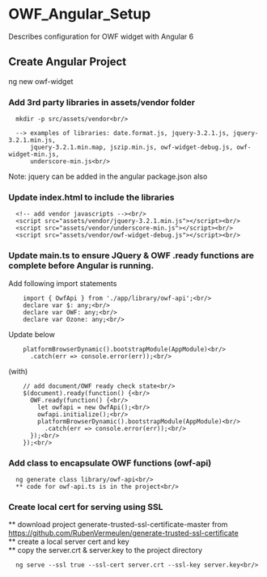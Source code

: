 # OWF_Angular_Setup
  Describes configuration for OWF widget with Angular 6

## Create Angular Project
  ng new owf-widget

### Add 3rd party libraries in assets/vendor folder
```
  mkdir -p src/assets/vendor<br/>
  
  --> examples of libraries: date.format.js, jquery-3.2.1.js, jquery-3.2.1.min.js, 
      jquery-3.2.1.min.map, jszip.min.js, owf-widget-debug.js, owf-widget-min.js, 
      underscore-min.js<br/>
```   
  Note: jquery can be added in the angular package.json also
  
### Update index.html to include the libraries
```
  <!-- add vendor javascripts --><br/>
  <script src="assets/vendor/jquery-3.2.1.min.js"></script><br/>
  <script src="assets/vendor/underscore-min.js"></script><br/>
  <script src="assets/vendor/owf-widget-debug.js"></script><br/>
```

### Update main.ts to ensure JQuery & OWF .ready functions are complete before Angular is running.
  Add following import statements<br/>
```
    import { OwfApi } from './app/library/owf-api';<br/>
    declare var $: any;<br/>
    declare var OWF: any;<br/>
    declare var Ozone: any;<br/>
```
  Update below<br/>
```
    platformBrowserDynamic().bootstrapModule(AppModule)<br/>
      .catch(err => console.error(err));<br/>
```
  (with)<br/>
```
    // add document/OWF ready check state<br/>
    $(document).ready(function() {<br/>
      OWF.ready(function() {<br/>
        let owfapi = new OwfApi();<br/>
        owfapi.initialize();<br/>
        platformBrowserDynamic().bootstrapModule(AppModule)<br/>
          .catch(err => console.error(err));<br/>
      });<br/>
    });<br/>
```

### Add class to encapsulate OWF functions (owf-api)
```
  ng generate class library/owf-api<br/>
  ** code for owf-api.ts is in the project<br/>
```

### Create local cert for serving using SSL
  ** download project generate-trusted-ssl-certificate-master from https://github.com/RubenVermeulen/generate-trusted-ssl-certificate<br/>
  ** create a local server cert and key<br/>
  ** copy the server.crt & server.key to the project directory<br/>
```
  ng serve --ssl true --ssl-cert server.crt --ssl-key server.key<br/>
```